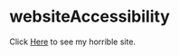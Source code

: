 # websiteAccessibility
Click [Here](https://marina-ramirez.github.io/websiteAccessibility/) to see my horrible site.
